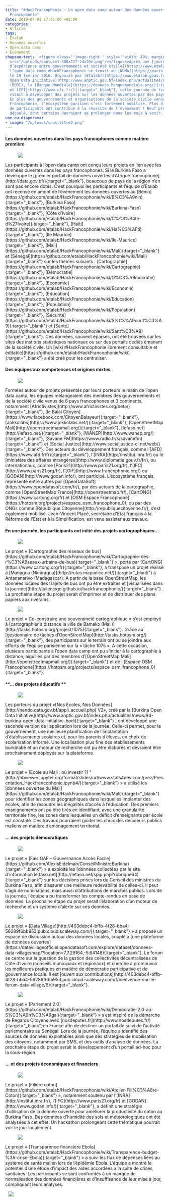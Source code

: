 ```yaml
---
title: "#HackFrancophonie : Un open data camp autour des données ouvertes dans la
  Francophonie"
date: 2019-04-01 17:43:00 +02:00
categories:
- Article
tags:
- Etalab
- Données ouvertes
- Open data camp
- Evènement
chapeau-text: '<figure class=''image-right'' style=''width: 40%; margin-left: 10px;''><img
  src="/uploads/capture1-300x227-2da20e.png"/></figure>Après une [journée de partage
  d’expérience entre gouvernements et société civile](https://www.etalab.gouv.fr/hackfrancophonie-jour-1-ateliers-sur-louverture-des-donnees-entre-gouvernements-francophones){:target="_blank"},
  l’open data camp #HackFrancophonie se tenait au [NUMA](https://paris.numa.co/){:target="_blank"}
  le 19 février 2016. Organisé par [Etalab]((https://www.etalab.gouv.fr/){:target="_blank"}),[Burkina
  Open Data Initiative](http://www.anptic.gov.bf/index.php/actualites/news/94-burkina-open-data-initiative-bodi){:target="_blank"}
  (BODI), la [Banque Mondiale](https://donnees.banquemondiale.org/){:target="_blank"}
  et [CFI](https://www.cfi.fr/){:target="_blank"}, cette journée de travail collaboratif
  visait à développer des projets sur les données ouvertes par des pays francophones.
  En plus des gouvernements et organisations de la société civile venus de toute la
  Francophonie, l’écosystème parisien s’est fortement mobilisé. Plus d’une centaine
  de participants ont contribué à la réussite de l’événement ! Neuf projets en ont
  découlé, dont certains devraient se prolonger dans les mois à venir.'
une-ou-diaporama:
- image: "/uploads/sans-titre2.png"
---
```


#### Les données ouvertes dans les pays francophones comme matière première

<figure class='image-left' style='width: 50%; margin-right: 10px;'><img src="/uploads/hackfrancophonie.jpg"/></figure>Les participants à l’open data camp ont conçu leurs projets en lien avec les données ouvertes dans les pays francophones. Si le Burkina Faso a développé le [premier portail de données ouvertes d’Afrique francophone](http://data.gov.bf/){:target="_blank"}, beaucoup de pays de la région n’en sont pas encore dotés. C’est pourquoi les participants et l’équipe d’Etalab ont recensé en amont de l’événement les données ouvertes au [Bénin](https://github.com/etalab/HackFrancophonie/wiki/B%C3%A9nin){:target="_blank"}, [Burkina Faso](https://github.com/etalab/HackFrancophonie/wiki/Burkina-Faso){:target="_blank"}, [Côte d’Ivoire](https://github.com/etalab/HackFrancophonie/wiki/C%C3%B4te-d%27Ivoire){:target="_blank"}, [Haïti](https://github.com/etalab/HackFrancophonie/wiki/Ha%C3%AFti){:target="_blank"}, [Ile Maurice](https://github.com/etalab/HackFrancophonie/wiki/Ile-Maurice){:target="_blank"}, [Mali](https://github.com/etalab/HackFrancophonie/wiki/Mali){:target="_blank"} et [Sénégal](https://github.com/etalab/HackFrancophonie/wiki/Mali){:target="_blank"} sur les thèmes suivants : [Cartographie](https://github.com/etalab/HackFrancophonie/wiki/Cartographie){:target="_blank"}, [Démocratie](https://github.com/etalab/HackFrancophonie/wiki/D%C3%A9mocratie){:target="_blank"}, [Economie](https://github.com/etalab/HackFrancophonie/wiki/Economie){:target="_blank"}, [Education](https://github.com/etalab/HackFrancophonie/wiki/Education){:target="_blank"}, [Population](https://github.com/etalab/HackFrancophonie/wiki/Population){:target="_blank"}, [Sécurité](https://github.com/etalab/HackFrancophonie/wiki/S%C3%A9curit%C3%A9){:target="_blank"} et [Santé](https://github.com/etalab/HackFrancophonie/wiki/Sant%C3%A9){:target="_blank"}. Ces données, souvent éparses, ont été trouvées sur les sites des instituts statistiques nationaux ou sur des portails dédiés émanant de la société civile. Un [wiki #HackFrancophonie librement consultable et éditable](https://github.com/etalab/HackFrancophonie/wiki){:target="_blank"} a été créé pour les centraliser.

#### Des équipes aux compétences et origines mixtes

<figure class='image-left' style='width: 50%; margin-right: 10px;'><img src="/uploads/groupe.png"/></figure>Formées autour de projets présentés par leurs porteurs le matin de l’open data camp, les équipes mélangeaient des membres des gouvernements et de la société civile venus de 8 pays francophones et 3 continents, notamment [Africtivistes](http://www.africtivistes.org/beta/){:target="_blank"}, [le Balai Citoyen](https://www.facebook.com/CitoyenBalayeur){:target="_blank"}, [Jokkolabs](https://www.jokkolabs.net/){:target="_blank"}, [OpenStreetMap Mali](http://openstreetmapmali.org/){:target="_blank"}, [lefaso.net](http://lefaso.net/){:target="_blank"}, [WANEP](http://www.wanep.org/){:target="_blank"}, [Savane FM](https://www.radio.fr/s/savanefm){:target="_blank"}  et [Social Justice](http://www.socialjustice-ci.net/web/){:target="_blank"}. Des acteurs du développement français, comme l’[AFD](https://www.afd.fr/fr){:target="_blank"}, l’[INRA](http://institut.inra.fr/) ou le [ministère des affaires étrangères](http://www.diplomatie.gouv.fr/fr/), ou internationaux, comme [Paris21](http://www.paris21.org/fr), l’[IFC](http://www.paris21.org/fr), l’[OIF](http://www.francophonie.org/) ou [GODAN](http://www.godan.info/), ont participé. L’écosystème français, représenté entre autres par [OpenDataSoft](https://www.opendatasoft.com/fr/), par des acteurs de la cartographie, comme [OpenStreetMap France](http://openstreetmap.fr/), [CartONG](https://www.cartong.org/fr) et [OSM Espace Francophone](https://hotosm.org/projects/espace_osm_francophone_0), ou par des ONGs comme [République Citoyenne](http://republiquecitoyenne.fr/), s’est également mobilisé. Jean-Vincent Placé, secrétaire d'Etat français à la Réforme de l'Etat et à la Simplification, est venu assister aux travaux.

#### **En une journée, les participants ont initié des projets cartographiques…**

<figure class='image-left' style='width: 40%; margin-right: 10px;'><img src="/uploads/2016-02-23-16_46_58-Mozilla-Firefox-150x150.png"/></figure>Le projet « [Cartographie des réseaux de bus](https://github.com/etalab/HackFrancophonie/wiki/Cartographie-des-r%C3%A9seaux-urbains-de-bus){:target="_blank"} >, porté par [CartONG](https://www.cartong.org/fr){:target="_blank"}, a transposé un projet réalisé à [Managua (Nicaragua)](http://rutas.mapanica.net/){:target="_blank"}  à Antananarivo (Madagascar). A partir de la base OpenStreetMap, les données locales des trajets de bus ont pu être extraites et [visualisées dans la journée](http://julienjego.github.io/hackfrancophonie/){:target="_blank"} . La prochaine étape du projet serait d’imprimer et de distribuer des plans papiers aux riverains.

<figure class='image-left' style='width: 40%; margin-right: 5px;'><img src="/uploads/sans-titre-fdeca2.png"/></figure>Le projet « Co-construire une souveraineté cartographique » s’est employé à [cartographier à distance la ville de Bamako (Mali)](http://tasks.hotosm.org/project/1075){:target="_blank"}. Grâce au [gestionnaire de tâches d’OpenStreetMap](http://tasks.hotosm.org/){:target="_blank"}, des participants sur le terrain ont pu se joindre aux efforts de l’équipe parisienne sur la « tâche 1075 ». A cette occasion, plusieurs participants à l’open data camp ont pu s’initier à la cartographie à distance, aiguillés par des membres d’[OpenStreetMap Mali](http://openstreetmapmali.org/){:target="_blank"}  et de l’[Espace OSM Francophone](https://hotosm.org/projects/espace_osm_francophone_0){:target="_blank"}.

#### \*\*… des projets éducatifs \*\*

<figure class='image-left' style='width: 40%; margin-right: 5px;'><img src="/uploads/NEND.png"/></figure>Les porteurs du projet «[Nos Ecoles, Nos Données](http://nendo.data.gov.bf/appli_accueil.php) V2», créé par la [Burkina Open Data Initiative](http://www.anptic.gov.bf/index.php/actualites/news/94-burkina-open-data-initiative-bodi){:target="_blank"} , ont développé une seconde version de l’application lors de la journée. Celle-ci permet, pour le gouvernement, une meilleure planification de l’implantation d’établissements scolaires et, pour les parents d’élèves, un choix de scolarisation informé. Une localisation plus fine des établissements burkinabè et un moteur de recherche ont pu être élaborés et devraient être prochainement déployés sur la plateforme.

<figure class='image-left' style='width: 40%; margin-right: 5px;'><img src="/uploads/Mali.png"/></figure>Le projet « [Ecole au Mali : où investir ?] "(http://nbviewer.jupyter.org/format/slides/url/www.stats4dev.com/prez/Presentation_Hackfrancophonie.ipynb#/){:target="_blank"} »  a utilisé les [données ouvertes du Mali](https://github.com/etalab/HackFrancophonie/wiki/Mali){:target="_blank"}  pour identifier les zones géographiques dans lesquelles implanter des écoles, afin de résoudre les inégalités d’accès à l’éducation. Des premiers enseignements ont pu être tirés en identifiant, avec une granularité territoriale fine, les zones dans lesquelles un déficit d’enseignants par école est constaté. Ces travaux pourraient guider les choix des décideurs publics maliens en matière d’aménagement territorial.

#### **… des projets démocratiques**

<figure class='image-left' style='width: 40%; margin-right: 5px;'><img src="/uploads/GAF.png"/></figure>Le projet « [Fais GAF – Gouvernance Accès Facile](https://github.com/AlexisEidelman/ConseilMinistreBurkina){:target="_blank"} » a exploité les [données collectées par le site d’information le.faso.net](http://lefaso.net/spip.php?rubrique64){:target="_blank"}  sur les décisions prises lors du Conseil des ministres du Burkina Faso, afin d’assurer une meilleure redevabilité de celles-ci. Il peut s’agir de nominations, mais aussi d’attributions de marchés publics. Lors de la journée, l’équipe a pu transformer les compte-rendus en base de données. La prochaine étape du projet serait l’élaboration d’un moteur de recherche et un système d’alerte sur ces données.

<figure class='image-left' style='width: 40%; margin-right: 5px;'><img src="/uploads/Data%20village.png"/></figure>Le projet « [Data Village](http://403debc4-bffb-4f28-bba4-56289f6bb953.pub.cloud.scaleway.com/){:target="_blank"} » a proposé un espace de discussion autour des données locales, couplé à [une plateforme de données ouvertes](https://datavillageofficiel.opendatasoft.com/explore/dataset/donnees-data-village/map/?location=7,7.29164,-5.64148){:target="_blank"}. Le forum se centre sur la question de la gestion des collectivités décentralisées de Côte d’Ivoire (conseils municipaux et régionaux) et cherche à promouvoir les meilleures pratiques en matière de démocratie participative et de gouvernance locale. Il est [ouvert aux contributions](http://403debc4-bffb-4f28-bba4-56289f6bb953.pub.cloud.scaleway.com/t/bienvenue-sur-le-forum-data-village/8){:target="_blank"}.

<figure class='image-left' style='width: 40%; margin-right: 5px;'><img src="/uploads/Parlement2.0.png"/></figure>Le projet « [Parlement 2.0](https://github.com/etalab/HackFrancophonie/wiki/Democratie-2.0-au-S%C3%A9n%C3%A9gal){:target="_blank"} » s’est inspiré de la démarche de Regards Citoyens avec [nosdeputes.fr](http://www.nosdeputes.fr/){:target="_blank"}en France afin de décliner un portail de suivi de l’activité parlementaire au Sénégal. Lors de la journée, l’équipe a identifié des sources de données exploitables ainsi que des stratégies de mobilisation des citoyens, notamment par SMS, et des outils d’analyse de données. La prochaine étape du projet serait le développement d’un portail ad-hoc pour la sous-région.

#### **… et des projets économiques et financiers**

<figure class='image-left' style='width: 40%; margin-right: 5px;'><img src="/uploads/Fili%C3%A8re%20coton.png"/></figure>Le projet « [Filière coton](https://github.com/etalab/HackFrancophonie/wiki/Atelier-Fili%C3%A8re-Coton){:target="_blank"} », notamment soutenu par l’[INRA](http://institut.inra.fr/), l’[IFC](http://www.paris21.org/fr) et [GODAN](http://www.godan.info/){:target="_blank"}, a définit une stratégie d’utilisation de la donnée ouverte pour améliorer la productivité du coton au Burkina Faso. Des données d’humidité des sols et météorologiques ont été analysées à cet effet. Un hackathon prolongeant cette thématique pourrait voir le jour localement.

<figure class='image-left' style='width: 40%; margin-right: 5px;'><img src="/uploads/Ebola.png"/></figure>Le projet « [Transparence financière Ebola](https://github.com/etalab/HackFrancophonie/wiki/Transparence-budget-%3A-crise-Ebola){:target="_blank"} » a suivi les flux de dépenses liées au système de santé malien lors de l’épidémie Ebola. L’équipe a montré le potentiel d’une étude d’impact des aides accordées à la suite de crises sanitaires. Les participants se sont confrontés à un manque de normalisation des données financières et d’insuffisance de leur mise à jour, compliquant leurs analyses.


<figure class='image-center' style='width: 100%; margin-right: 10px; margin-left: 10px;'><img src="/uploads/ST.png"/></figure>
